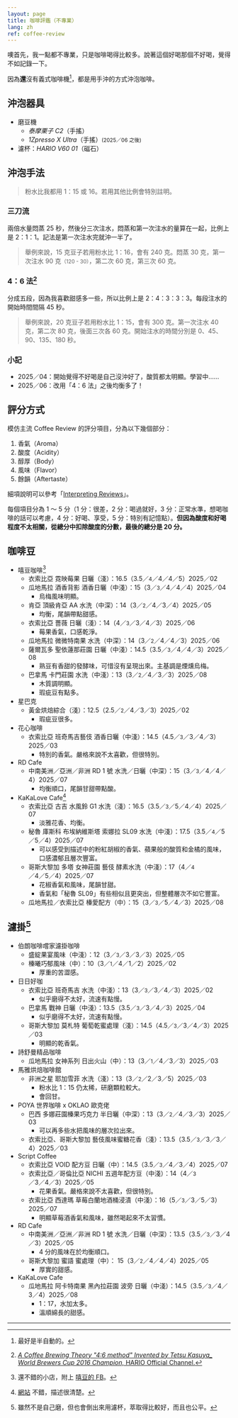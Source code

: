 ```yaml
---
layout: page
title: 咖啡評鑑（不專業）
lang: zh
ref: coffee-review
---
```


噢首先，我一點都不專業，只是咖啡喝得比較多。說著這個好喝那個不好喝，覺得不如記錄一下。

因為**還**沒有義式咖啡機[^espresso-machine]，都是用手沖的方式沖泡咖啡。

[^espresso-machine]:最好是半自動的。

## 沖泡器具

- 磨豆機
  - _泰摩栗子 C2_（手搖）
  - _1Zpresso X Ultra_（手搖）<small>(2025／06 之後)</small>
- 濾杯：_HARIO V60 01_（磁石）

## 沖泡手法

> 粉水比我都用 1：15 或 16。若用其他比例會特別註明。

### 三刀流

兩倍水量悶蒸 25 秒，然後分三次注水，悶蒸和第一次注水的量算在一起，比例上是 2：1：1。記法是第一次注水完就沖一半了。

> 舉例來說，15 克豆子若用粉水比 1：16，會有 240 克。悶蒸 30 克，第一次注水 90 克<small>（120 - 30）</small>，第二次 60 克，第三次 60 克。

### 4：6 法[^46method]

分成五段，因為我喜歡甜感多一些，所以比例上是 2：4：3：3：3。每段注水的開始時間間隔 45 秒。

> 舉例來說，20 克豆子若用粉水比 1：15，會有 300 克。第一次注水 40 克，第二次 80 克，後面三次各 60 克。開始注水的時間分別是 0、45、90、135、180 秒。

[^46method]: [_A Coffee Brewing Theory "4:6 method" Invented by Tetsu Kasuya\_ World Brewers Cup 2016 Champion,_ HARIO Official Channel.](https://youtu.be/wmCW8xSWGZY)

### 小記

- 2025／04：開始覺得不好喝是自己沒沖好了，酸質都太明顯。學習中……
- 2025／06：改用「4：6 法」之後均衡多了！

## 評分方式

模仿主流 Coffee Review 的評分項目，分為以下幾個部分：

1. 香氣（Aroma）
1. 酸度（Acidity）
1. 醇厚（Body）
1. 風味（Flavor）
1. 餘韻（Aftertaste）

細項說明可以參考「[Interpreting Reviews](https://www.coffeereview.com/interpret-coffee/)」。

每個項目分為 1 ～ 5 分（1 分：很差，2 分：喝過就好，3 分：正常水準，想喝咖啡的話可以考慮，4 分：好喝、享受，5 分：特別有記憶點）。**但因為酸度和好喝程度不太相關，從總分中扣除酸度的分數，最後的總分是 20 分。**

## 咖啡豆

- 嘻豆咖啡[^hido-coffee]
  - 衣索比亞 霓映莓果 日曬（淺）：16.5（3.5／<small>4</small>／4／4／5）<span class="time-at-right">2025／02</span>
  - 瓜地馬拉 酒香背影 酒香日曬（中淺）：15（3／<small>3</small>／4／4／4）<span class="time-at-right">2025／04</span>
    - 烏梅風味明顯。
  - 肯亞 頂級肯亞 AA 水洗（中深）：14（3／<small>2</small>／4／3／4）<span class="time-at-right">2025／05</span>
    - 均衡，尾韻帶點甜感。
  - 衣索比亞 薔薇 日曬（淺）：14（4／<small>3</small>／3／4／3）<span class="time-at-right">2025／06</span>
    - 莓果香氣，口感乾淨。
  - 瓜地馬拉 微微特南果 水洗（中深）：14（3／<small>2</small>／4／4／3）<span class="time-at-right">2025／06</span>
  - 薩爾瓦多 聖依蓮那莊園 日曬（中淺）：14.5（3.5／<small>3</small>／4／4／3）<span class="time-at-right">2025／08</span>
    - 熟豆有香甜的發酵味，可惜沒有呈現出來。主基調是煙燻烏梅。
  - 巴拿馬 卡門莊園 水洗（中淺）：13（3／<small>2</small>／4／3／3）<span class="time-at-right">2025／08</span>
    - 木質調明顯。
    - 瑕疵豆有點多。
- 星巴克
  - 黃金烘焙綜合（淺）：12.5（2.5／<small>2</small>／4／3／3）<span class="time-at-right">2025／02</span>
    - 瑕疵豆很多。
- 花心咖啡
  - 衣索比亞 班奇馬吉藝伎 酒香日曬（中淺）：14.5（4.5／<small>3</small>／3／4／3）<span class="time-at-right">2025／03</span>
    - 特別的香氣。嚴格來說不太喜歡，但很特別。
- RD Cafe
  - 中南美洲／亞洲／非洲 RD 1 號 水洗／日曬（中深）：15（3／<small>3</small>／4／4／4）<span class="time-at-right">2025／07</span>
    - 均衡順口，尾韻甘甜帶點酸。
- KaKaLove Cafe[^kakalove-cafe]
  - 衣索比亞 古吉 水風鈴 G1 水洗（淺）：16.5（3.5／<small>3</small>／5／4／4）<span class="time-at-right">2025／07</span>
    - 淡雅花香、均衡。
  - 秘魯 庫斯科 布埃納維斯塔 索娜拉 SL09 水洗（中淺）：17.5（3.5／<small>4</small>／5／5／4）<span class="time-at-right">2025／07</span>
    - 可以感受到描述中的粉紅胡椒的香氣、蘋果般的酸質和金橘的風味，口感濃郁且層次豐富。
  - 哥斯大黎加 多塔 女神莊園 藝伎 酵素水洗（中淺）：17（4／<small>4</small>／4／5／4）<span class="time-at-right">2025／07</span>
    - 花椒香氣和風味，尾韻甘甜。
    - 香氣和「秘魯 SL09」有些相似且更突出，但整體層次不如它豐富。
  - 瓜地馬拉／衣索比亞 榛愛配方（中）：15（3／<small>3</small>／5／4／3）<span class="time-at-right">2025／08</span>

[^hido-coffee]: 還不錯的小店，附上 [嘻豆的 FB](https://www.facebook.com/hola75coffee/)。
[^kakalove-cafe]: [網站](https://www.kakalovecafe.com.tw/) 不錯，描述很清楚。

## 濾掛[^drip-bag]

- 伯朗咖啡嚐家濾掛咖啡
  - 盛綻果宴風味（中淺）：12（3／<small>3</small>／3／3／3）<span class="time-at-right">2025／05</span>
  - 榛曦巧郁風味（中）：10（3／<small>1</small>／4／1／2）<span class="time-at-right">2025／02</span>
    - 厚重的苦澀感。
- 日日好咖
  - 衣索比亞 班奇馬吉 水洗（中淺）：13（3／<small>3</small>／3／4／3）<span class="time-at-right">2025／02</span>
    - 似乎磨得不太好，流速有點慢。
  - 巴拿馬 戰神 日曬（中淺）：13.5（3.5／<small>3</small>／3／4／3）<span class="time-at-right">2025／04</span>
    - 似乎磨得不太好，流速有點慢。
  - 哥斯大黎加 莫札特 葡萄乾蜜處理（淺）：14.5（4.5／<small>3</small>／3／4／3）<span class="time-at-right">2025／03</span>
    - 明顯的乾香氣。
- 詩舒曼精品咖啡
  - 瓜地馬拉 女神系列 日出火山（中）：13（3／<small>1</small>／4／3／3）<span class="time-at-right">2025／03</span>
- 馬雅烘焙咖啡館
  - 非洲之星 耶加雪菲 水洗（淺）：13（3／<small>2</small>／2／3／5）<span class="time-at-right">2025／03</span>
    - 粉水比 1：15 仍太稀，研磨顆粒較大。
    - 會回甘。
- POYA 世界咖啡 x OKLAO 歐克佬
  - 巴西 多娜莊園榛果巧克力 半日曬（中深）：13（3／<small>2</small>／4／3／3）<span class="time-at-right">2025／03</span>
    - 可以再多些水把風味的層次拉出來。
  - 衣索比亞、哥斯大黎加 藝伎風味蜜糖花香（淺）：13.5（3.5／<small>3</small>／3／3／4）<span class="time-at-right">2025／03</span>
- Script Coffee
  - 衣索比亞 VOID 配方豆 日曬（中）：14.5（3.5／<small>3</small>／4／3／4）<span class="time-at-right">2025／07</span>
  - 衣索比亞／哥倫比亞 NICHI 五週年配方豆（中淺）：14（4／<small>3</small>／3／4／3）<span class="time-at-right">2025／05</span>
    - 花果香氣。嚴格來說不太喜歡，但很特別。
  - 衣索比亞 西達瑪 草莓白蘭地酒桶浸漬（中淺）：16（5／<small>3</small>／3／5／3）<span class="time-at-right">2025／07</span>
    - 明顯草莓酒香氣和風味，雖然喝起來不太習慣。
- RD Cafe
  - 中南美洲／亞洲／非洲 RD 1 號 水洗／日曬（中深）：13.5（3.5／<small>3</small>／3／4／3）<span class="time-at-right">2025／05</span>
    - 4 分的風味在於均衡順口。
  - 哥斯大黎加 蜜語 蜜處理（中）： 15（3／<small>2</small>／4／4／4）<span class="time-at-right">2025／05</span>
    - 厚實的甜感。
- KaKaLove Cafe
  - 瓜地馬拉 阿卡特南果 黑內拉莊園 波旁 日曬（中淺）：14.5（3.5／<small>3</small>／4／3／4）<span class="time-at-right">2025／08</span>
    - 1：17，水加太多。
    - 溫順綿長的甜感。

[^drip-bag]: 雖然不是自己磨，但也會倒出來用濾杯，萃取得比較好，而且也公平。

---
